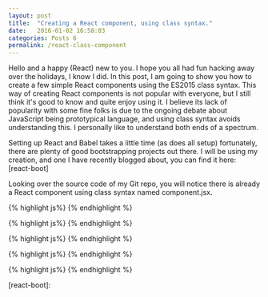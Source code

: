 ```yaml
---
layout: post
title:  "Creating a React component, using class syntax."
date:   2016-01-02 16:58:03
categories: Posts 6
permalink: /react-class-component
---
```

Hello and a happy (React) new to you. I hope you all had fun hacking away over the holidays, I know I did. In this post, I am going to show you how to create a few simple React components using the ES2015 class syntax. This way of creating React components is not popular with everyone, but I still think it's good to know and quite enjoy using it. I believe its lack of popularity with some fine folks is due to the ongoing debate about JavaScript being prototypical language, and using class syntax avoids understanding this. I personally like to understand both ends of a spectrum.

Setting up React and Babel takes a little time (as does all setup) fortunately, there are plenty of good bootstrapping projects out there. I will be using my creation, and one I have recently blogged about, you can find it here: [react-boot]

Looking over the source code of my Git repo, you will notice there is already a React component using class syntax named component.jsx.

{% highlight js%}
{% endhighlight %}




{% highlight js%}
{% endhighlight %}





{% highlight js%}
{% endhighlight %}





{% highlight js%}
{% endhighlight %}





{% highlight js%}
{% endhighlight %}

[react-boot]:
